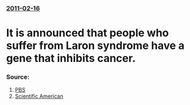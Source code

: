 ### [2011-02-16](/news/2011/02/16/index.md)

# It is announced that people who suffer from Laron syndrome have a gene that inhibits cancer. 




### Source:

1. [PBS](http://www.pbs.org/newshour/rundown/2011/02/dwarfism-gene-may-offer-protection-from-cancer-diabetes.html)
2. [Scientific American](http://www.scientificamerican.com/article.cfm?id=defective-growth-gene-in-dwarfism)
